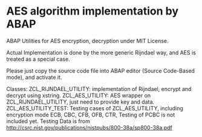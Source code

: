 # AES algorithm implementation by ABAP

ABAP Utilities for AES encryption, decryption under MIT License.

Actual Implementation is done by the more generic Rijndael way, and AES is treated as a special case.

Please just copy the source code file into ABAP editor (Source Code-Based mode), and activate it.

Classes:
  ZCL_RIJNDAEL_UTILITY: implementation of Rijndael, encrypt and decrypt using xstring.
  ZCL_AES_UTILITY: AES wrapper on ZCL_RIJNDAEL_UTILITY, just need to provide key and data.
  ZCL_AES_UTILITY_TEST: Testing cases of ZCL_AES_UTILITY, including encryption mode ECB, CBC, CFB, OFB, CTR, Testing of PCBC is not included yet. Testing Data is from http://csrc.nist.gov/publications/nistpubs/800-38a/sp800-38a.pdf
  

